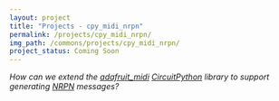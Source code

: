 ```yaml
---
layout: project
title: "Projects - cpy_midi_nrpn"
permalink: /projects/cpy_midi_nrpn/
img_path: /commons/projects/cpy_midi_nrpn/
project_status: Coming Soon
---
```


_How can we extend the [adafruit_midi][afmidi] [CircuitPython][cpy] library to support_
_generating [NRPN][nrpn] messages?_

[afmidi]: <https://github.com/adafruit/Adafruit_CircuitPython_MIDI>
[cpy]: <https://circuitpython.org/>
[nrpn]: <https://en.wikipedia.org/wiki/NRPN>

